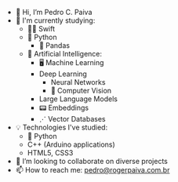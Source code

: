 - 👋 Hi, I’m Pedro C. Paiva
- 🌱 I'm currently studying:
  - 🐦‍🔥 Swift
  - 🐍 Python
    - 🐼 Pandas
  - 🧠 Artificial Intelligence:
    - 🖥️ Machine Learning
    - Deep Learning
        - Neural Networks
        - 👀 Computer Vision
    - Large Language Models
    - 📟 Embeddings
    - ⋰ Vector Databases
- 💡 Technologies I've studied:
  - 🐍 Python
  - C++ (Arduino applications)
  - HTML5, CSS3
- 💞️ I’m looking to collaborate on diverse projects
- 📫 How to reach me: pedro@rogerpaiva.com.br

<!---
PedroPaivaC/PedroPaivaC is a ✨ special ✨ repository because its `README.md` (this file) appears on your GitHub profile.
You can click the Preview link to take a look at your changes.
--->
